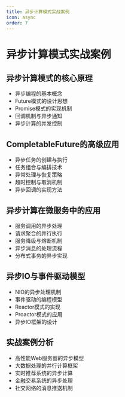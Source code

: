 ```yaml
---
title: 异步计算模式实战案例
icon: async
order: 7
---
```


# 异步计算模式实战案例

## 异步计算模式的核心原理

- 异步编程的基本概念
- Future模式的设计思想
- Promise模式的实现机制
- 回调机制与异步通知
- 异步计算的并发控制

## CompletableFuture的高级应用

- 异步任务的创建与执行
- 任务组合与编排技术
- 异常处理与恢复策略
- 超时控制与取消机制
- 异步回调的实现方法

## 异步计算在微服务中的应用

- 服务调用的异步处理
- 请求聚合的并行执行
- 服务降级与熔断机制
- 异步消息的处理流程
- 分布式事务的异步实现

## 异步IO与事件驱动模型

- NIO的异步处理机制
- 事件驱动的编程模型
- Reactor模式的实现
- Proactor模式的应用
- 异步IO框架的设计

## 实战案例分析

- 高性能Web服务器的异步模型
- 大数据处理的并行计算框架
- 实时推荐系统的异步计算
- 金融交易系统的异步处理
- 社交网络的消息推送机制
